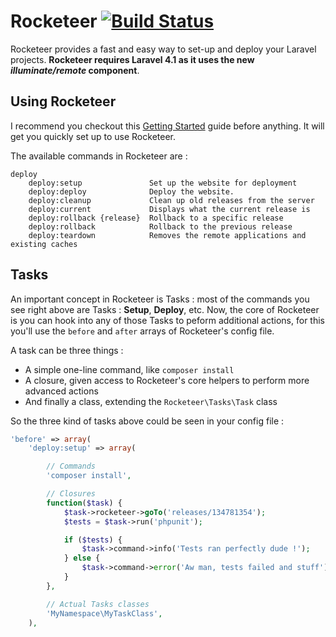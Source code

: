 Rocketeer [![Build Status](https://travis-ci.org/Anahkiasen/rocketeer.png?branch=master)](https://travis-ci.org/Anahkiasen/rocketeer)
=========

Rocketeer provides a fast and easy way to set-up and deploy your Laravel projects. **Rocketeer requires Laravel 4.1 as it uses the new _illuminate/remote_ component**.

## Using Rocketeer

I recommend you checkout this [Getting Started](https://github.com/Anahkiasen/rocketeer/wiki/Getting-started) guide before anything. It will get you quickly set up to use Rocketeer.

The available commands in Rocketeer are :

```
deploy
	deploy:setup               Set up the website for deployment
	deploy:deploy              Deploy the website.
	deploy:cleanup             Clean up old releases from the server
	deploy:current             Displays what the current release is
	deploy:rollback {release}  Rollback to a specific release
	deploy:rollback            Rollback to the previous release
	deploy:teardown            Removes the remote applications and existing caches
```

## Tasks

An important concept in Rocketeer is Tasks : most of the commands you see right above are Tasks : **Setup**, **Deploy**, etc.
Now, the core of Rocketeer is you can hook into any of those Tasks to peform additional actions, for this you'll use the `before` and `after` arrays of Rocketeer's config file.

A task can be three things :
- A simple one-line command, like `composer install`
- A closure, given access to Rocketeer's core helpers to perform more advanced actions
- And finally a class, extending the `Rocketeer\Tasks\Task` class

So the three kind of tasks above could be seen in your config file :

```php
'before' => array(
	'deploy:setup' => array(

		// Commands
		'composer install',

		// Closures
		function($task) {
			$task->rocketeer->goTo('releases/134781354');
			$tests = $task->run('phpunit');

			if ($tests) {
				$task->command->info('Tests ran perfectly dude !');
			} else {
				$task->command->error('Aw man, tests failed and stuff')
			}
		},

		// Actual Tasks classes
		'MyNamespace\MyTaskClass',
	),
```
